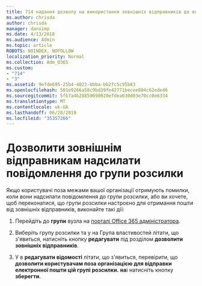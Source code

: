 ```yaml
---
title: 714 надання дозволу на використання зовнішніх відправників до електронної пошти, списків розсилки
ms.author: chrisda
author: chrisda
manager: dansimp
ms.date: 4/13/2018
ms.audience: Admin
ms.topic: article
ROBOTS: NOINDEX, NOFOLLOW
localization_priority: Normal
ms.collection: Adm_O365
ms.custom:
- "714"
- "3"
ms.assetid: 9efde695-25b4-4023-bbba-bb2fc5c95b83
ms.openlocfilehash: 501e9266a58c9bd39fe42771becee804c62ede46
ms.sourcegitcommit: 5fb7a4b28859690020efdea630d03e70cc0e6334
ms.translationtype: MT
ms.contentlocale: uk-UA
ms.lasthandoff: 06/28/2019
ms.locfileid: "35357266"
---
```

# <a name="allow-external-senders-to-send-messages-to-distribution-groups"></a>Дозволити зовнішнім відправникам надсилати повідомлення до групи розсилки

Якщо користувачі поза межами вашої організації отримують помилки, коли вони надсилати повідомлення до групи розсилки, або ви хочете, щоб переконатися, що групи розсилки настроєно для отримання пошти від зовнішніх відправників, виконайте такі дії:

1. Перейдіть до **групи** вузла на [порталі Office 365 адміністратора](https://portal.office.com/adminportal/home#/groups).

2. Виберіть групу розсилки та у на Група властивостей літати, що з'явиться, натисніть кнопку **редагувати** під розділом **дозволити зовнішніх відправників**.

3. У в **редагувати відомості** літати, що з'явиться, перевірити, що **дозволити користувачам поза організацією для відправки електронної пошти цій групі розсилки.** **на**і натисніть кнопку **зберегти**.
